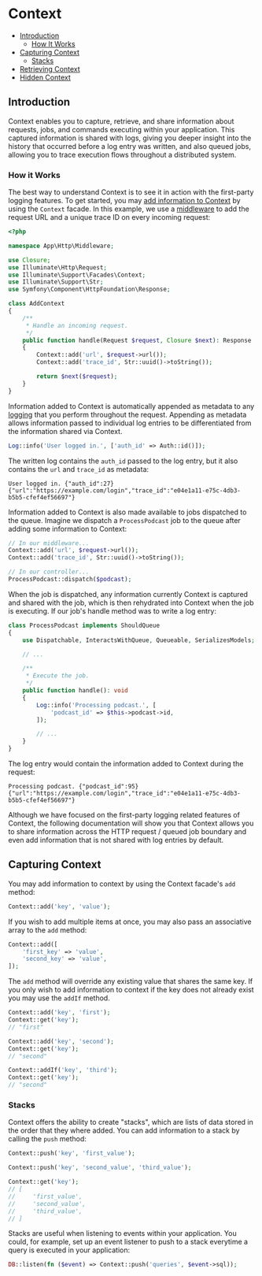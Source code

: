 # Context

- [Introduction](#introduction)
    - [How It Works](#how-it-works)
- [Capturing Context](#capturing-context)
    - [Stacks](#stacks)
- [Retrieving Context](#retrieving-context)
- [Hidden Context](#hidden-context)

<a name="introduction"></a>
## Introduction

Context enables you to capture, retrieve, and share information about requests, jobs, and commands executing within your application. This captured information is shared with logs, giving you deeper insight into the history that occurred before a log entry was written, and also queued jobs, allowing you to trace execution flows throughout a distributed system.

<a name="how-it-works"></a>
### How it Works

The best way to understand Context is to see it in action with the first-party logging features. To get started, you may [add information to Context](#capturing-context) by using the `Context` facade. In this example, we use a [middleware](/docs/{{version}}/middleware) to add the request URL and a unique trace ID on every incoming request:

```php
<?php

namespace App\Http\Middleware;

use Closure;
use Illuminate\Http\Request;
use Illuminate\Support\Facades\Context;
use Illuminate\Support\Str;
use Symfony\Component\HttpFoundation\Response;

class AddContext
{
    /**
     * Handle an incoming request.
     */
    public function handle(Request $request, Closure $next): Response
    {
        Context::add('url', $request->url());
        Context::add('trace_id', Str::uuid()->toString());

        return $next($request);
    }
}
```

Information added to Context is automatically appended as metadata to any [logging](/docs/{{version}}/logging) that you perform throughout the request. Appending as metadata allows information passed to individual log entries to be differentiated from the information shared via Context.

```php
Log::info('User logged in.', ['auth_id' => Auth::id()]);
```

The written log contains the `auth_id` passed to the log entry, but it also contains the `url` and `trace_id` as metadata:

```
User logged in. {"auth_id":27} {"url":"https://example.com/login","trace_id":"e04e1a11-e75c-4db3-b5b5-cfef4ef56697"}
```

Information added to Context is also made available to jobs dispatched to the queue. Imagine we dispatch a `ProcessPodcast` job to the queue after adding some information to Context:

```php
// In our middleware...
Context::add('url', $request->url());
Context::add('trace_id', Str::uuid()->toString());

// In our controller...
ProcessPodcast::dispatch($podcast);
```

When the job is dispatched, any information currently Context is captured and shared with the job, which is then rehydrated into Context when the job is executing. If our job's handle method was to write a log entry:

```php
class ProcessPodcast implements ShouldQueue
{
    use Dispatchable, InteractsWithQueue, Queueable, SerializesModels;

    // ...

    /**
     * Execute the job.
     */
    public function handle(): void
    {
        Log::info('Processing podcast.', [
            'podcast_id' => $this->podcast->id,
        ]);

        // ...
    }
}
```

The log entry would contain the information added to Context during the request:

```
Processing podcast. {"podcast_id":95} {"url":"https://example.com/login","trace_id":"e04e1a11-e75c-4db3-b5b5-cfef4ef56697"}
```

Although we have focused on the first-party logging related features of Context, the following documentation will show you that Context allows you to share information across the HTTP request / queued job boundary and even add information that is not shared with log entries by default.

<a name="capturing-context"></a>
## Capturing Context

You may add information to context by using the Context facade's `add` method:

```php
Context::add('key', 'value');
```

If you wish to add multiple items at once, you may also pass an associative array to the `add` method:

```php
Context::add([
    'first_key' => 'value',
    'second_key' => 'value',
]);
```

The `add` method will override any existing value that shares the same key. If you only wish to add information to context if the key does not already exist you may use the `addIf` method.

```php
Context::add('key', 'first');
Context::get('key');
// "first"

Context::add('key', 'second');
Context::get('key');
// "second"

Context::addIf('key', 'third');
Context::get('key');
// "second"
```


<a name="stacks"></a>
### Stacks

Context offers the ability to create "stacks", which are lists of data stored in the order that they where added. You can add information to a stack by calling the `push` method:

```php
Context::push('key', 'first_value');

Context::push('key', 'second_value', 'third_value');

Context::get('key');
// [
//     'first_value',
//     'second_value',
//     'third_value',
// ]
```

Stacks are useful when listening to events within your application. You could, for example, set up an event listener to push to a stack everytime a query is executed in your application:

```php
DB::listen(fn ($event) => Context::push('queries', $event->sql));
```
